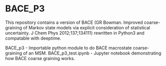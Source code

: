 # BACE_P3
This repository contains a version of BACE (GR Bowman. Improved coarse-graining of Markov state models via explicit consideration of statistical uncertainty. J Chem Phys 2012;137;134111)  rewritten in Python3 and compatable with deeptime.

BACE_p3 - Importable python module to do BACE macrostate coarse-graining of an MSM.
BACE_p3_test.ipynb - Jupyter notebook demonstrating how BACE coarse graining works.
